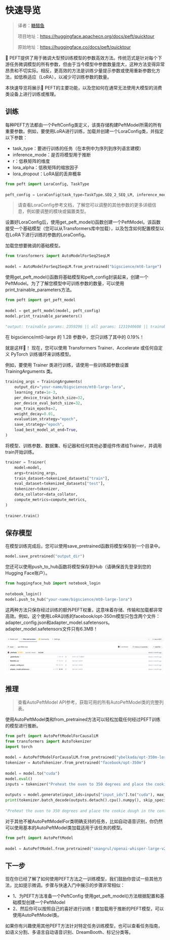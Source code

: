 # 快速导览

> 译者：[糖醋鱼](https://github.com/now-101)
>
> 项目地址：<https://huggingface.apachecn.org/docs/peft/quicktour>
>
> 原始地址：<https://huggingface.co/docs/peft/quicktour>


🤗 PEFT提供了用于微调大型预训练模型的参数高效方法。传统范式是针对每个下游任务微调模型的所有参数，但由于当今模型中参数数量庞大，这种方法变得异常昂贵和不切实际。相反，更高效的方法是训练少量提示参数或使用重新参数化方法，如低秩适应（LoRA），以减少可训练参数的数量。

本快速导览将展示🤗 PEFT的主要功能，以及您如何在通常无法使用大模型的消费类设备上进行训练或推理。


## 训练
每种PEFT方法都由一个PeftConfig类定义，该类存储构建PeftModel所需的所有重要参数。例如，要使用LoRA进行训练，加载并创建一个LoraConfig类，并指定以下参数：


- task_type：要进行训练的任务（在本例中为序列到序列语言建模）
- inference_mode：是否将模型用于推断
- r：低秩矩阵的维度
- lora_alpha：低秩矩阵的缩放因子
- lora_dropout：LoRA层的丢弃概率

```python
from peft import LoraConfig, TaskType

peft_config = LoraConfig(task_type=TaskType.SEQ_2_SEQ_LM, inference_mode=False, r=8, lora_alpha=32, lora_dropout=0.1)
```

> 请查看LoraConfig参考文档，了解您可以调整的其他参数的更多详细信息，例如要调整的模块或偏置类型。  

设置好LoraConfig后，使用get_peft_model()函数创建一个PeftModel。该函数接受一个基础模型（您可以从Transformers库中加载），以及包含如何配置模型以在LoRA下进行训练的参数的LoraConfig。

加载您想要微调的基础模型。
```python
from transformers import AutoModelForSeq2SeqLM

model = AutoModelForSeq2SeqLM.from_pretrained("bigscience/mt0-large")
```  
使用get_peft_model()函数将基础模型和peft_config封装起来，创建一个PeftModel。为了了解您模型中可训练参数的数量，可以使用print_trainable_parameters方法。

```python
from peft import get_peft_model

model = get_peft_model(model, peft_config)
model.print_trainable_parameters()

"output: trainable params: 2359296 || all params: 1231940608 || trainable%: 0.19151053100118282"
```
在 bigscience/mt0-large 的 1.2B 参数中，您只训练了其中的 0.19%！

就是这样🎉！ 现在，您可以使用 Transformers Trainer、Accelerate 或任何自定义 PyTorch 训练循环来训练模型。

例如，要使用 Trainer 类进行训练，请使用一些训练超参数设置 TrainingArguments 类。

```python
training_args = TrainingArguments(
    output_dir="your-name/bigscience/mt0-large-lora",
    learning_rate=1e-3,
    per_device_train_batch_size=32,
    per_device_eval_batch_size=32,
    num_train_epochs=2,
    weight_decay=0.01,
    evaluation_strategy="epoch",
    save_strategy="epoch",
    load_best_model_at_end=True,
)
```
将模型、训练参数、数据集、标记器和任何其他必要组件传递给Trainer，并调用train开始训练。
```python
trainer = Trainer(
    model=model,
    args=training_args,
    train_dataset=tokenized_datasets["train"],
    eval_dataset=tokenized_datasets["test"],
    tokenizer=tokenizer,
    data_collator=data_collator,
    compute_metrics=compute_metrics,
)

trainer.train()
```
## 保存模型
在模型训练完成后，您可以使用save_pretrained函数将模型保存到一个目录中。
```python
model.save_pretrained("output_dir")
```
您还可以使用push_to_hub函数将模型保存到Hub（请确保首先登录到您的Hugging Face账户）。
```python
from huggingface_hub import notebook_login

notebook_login()
model.push_to_hub("your-name/bigscience/mt0-large-lora")
```
这两种方法只保存经过训练的额外PEFT权重，这意味着存储、传输和加载都非常高效。例如，这个使用LoRA训练的facebook/opt-350m模型只包含两个文件：adapter_config.json和adapter_model.safetensors。adapter_model.safetensors文件只有6.3MB！

![opt-350m-lora](./attachment/opt-350m-lora.png "存储在Hub上的opt-350m模型的适配器权重只有约6MB，而完整模型权重的大小可能达到约700MB。")


## 推理
> 查看AutoPeftModel API参考，获取可用的所有AutoPeftModel类的完整列表。

使用AutoPeftModel类和from_pretrained方法可以轻松加载任何经过PEFT训练的模型进行推断。

```python
from peft import AutoPeftModelForCausalLM
from transformers import AutoTokenizer
import torch

model = AutoPeftModelForCausalLM.from_pretrained("ybelkada/opt-350m-lora")
tokenizer = AutoTokenizer.from_pretrained("facebook/opt-350m")

model = model.to("cuda")
model.eval()
inputs = tokenizer("Preheat the oven to 350 degrees and place the cookie dough", return_tensors="pt")

outputs = model.generate(input_ids=inputs["input_ids"].to("cuda"), max_new_tokens=50)
print(tokenizer.batch_decode(outputs.detach().cpu().numpy(), skip_special_tokens=True)[0])

"Preheat the oven to 350 degrees and place the cookie dough in the center of the oven. In a large bowl, combine the flour, baking powder, baking soda, salt, and cinnamon. In a separate bowl, combine the egg yolks, sugar, and vanilla."
```
对于其他不被AutoPeftModelFor类明确支持的任务，比如自动语音识别，你仍然可以使用基本的AutoPeftModel类加载适用于该任务的模型。

```python
from peft import AutoPeftModel

model = AutoPeftModel.from_pretrained("smangrul/openai-whisper-large-v2-LORA-colab")
```

## 下一步

现在你已经了解了如何使用PEFT方法之一训练模型，我们鼓励你尝试一些其他方法，比如提示微调。步骤与快速入门中展示的步骤非常相似：

- 1、为PEFT方法准备一个PeftConfig
使用get_peft_model()方法根据配置和基础模型创建一个PeftModel
- 2、然后你可以按照自己的喜好进行训练！要加载用于推断的PEFT模型，可以使用AutoPeftModel类。

如果你有兴趣使用其他PEFT方法针对特定任务训练模型，也可以查看任务指南，如语义分割、多语言自动语音识别、DreamBooth、标记分类等。